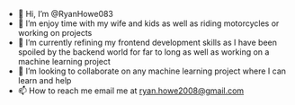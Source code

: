 - 👋 Hi, I’m @RyanHowe083
- 👀 I’m enjoy time with my wife and kids as well as riding motorcycles or working on projects
- 🌱 I’m currently refining my frontend development skills as I have been spoiled by the backend world for far to long as well as working on a machine learning project
- 💞️ I’m looking to collaborate on any machine learning project where I can learn and help
- 📫 How to reach me email me at ryan.howe2008@gmail.com

<!---
RyanHowe083/RyanHowe083 is a ✨ special ✨ repository because its `README.md` (this file) appears on your GitHub profile.
You can click the Preview link to take a look at your changes.
--->
